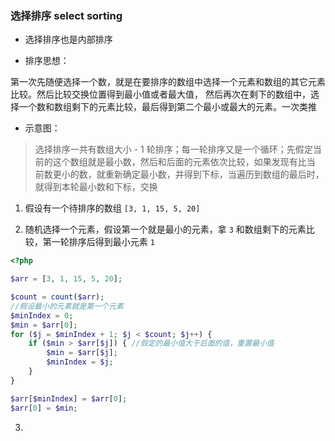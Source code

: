 ### 选择排序 select sorting

* 选择排序也是内部排序

* 排序思想：

第一次先随便选择一个数，就是在要排序的数组中选择一个元素和数组的其它元素比较。然后比较交换位置得到最小值或者最大值，
然后再次在剩下的数组中，选择一个数和数组剩下的元素比较，最后得到第二个最小或最大的元素。一次类推

* 示意图：

> 选择排序一共有数组大小 - 1 轮排序；每一轮排序又是一个循环；先假定当前的这个数组就是最小数，然后和后面的元素依次比较，如果发现有比当
前数更小的数，就重新确定最小数，并得到下标，当遍历到数组的最后时，就得到本轮最小数和下标，交换

1. 假设有一个待排序的数组 `[3, 1, 15, 5, 20]`

2. 随机选择一个元素，假设第一个就是最小的元素，拿 `3` 和数组剩下的元素比较，第一轮排序后得到最小元素 `1`

```php
<?php

$arr = [3, 1, 15, 5, 20];

$count = count($arr);
//假设最小的元素就是第一个元素
$minIndex = 0;
$min = $arr[0];
for ($j = $minIndex + 1; $j < $count; $j++) {
    if ($min > $arr[$j]) { //假定的最小值大于后面的值，重置最小值
        $min = $arr[$j];
        $minIndex = $j;
    }
}

$arr[$minIndex] = $arr[0];
$arr[0] = $min;
```

3. 
